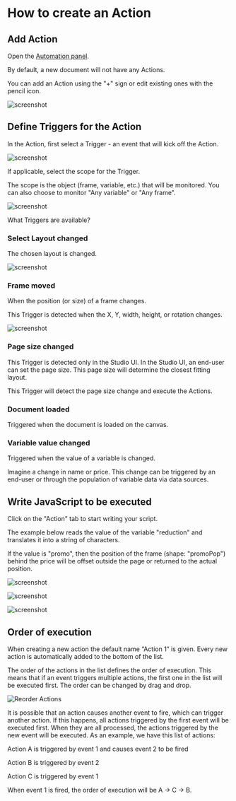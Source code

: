 # How to create an Action

## Add Action

Open the [Automation panel](/GraFx-Studio/overview/properties/#automation-properties).

By default, a new document will not have any Actions.

You can add an Action using the "+" sign or edit existing ones with the pencil icon.

![screenshot](actionlist.png)

## Define Triggers for the Action

In the Action, first select a Trigger - an event that will kick off the Action.

![screenshot](trigger.png)

If applicable, select the scope for the Trigger.

The scope is the object (frame, variable, etc.) that will be monitored. You can also choose to monitor "Any variable" or "Any frame".

![screenshot](triggerscope.png)

What Triggers are available?

### Select Layout changed

The chosen layout is changed.

![screenshot](layouts.png)

### Frame moved

When the position (or size) of a frame changes.

This Trigger is detected when the X, Y, width, height, or rotation changes.

![screenshot](framelocation.png)

### Page size changed

This Trigger is detected only in the Studio UI. In the Studio UI, an end-user can set the page size. This page size will determine the closest fitting layout.

This Trigger will detect the page size change and execute the Actions.

### Document loaded

Triggered when the document is loaded on the canvas.

### Variable value changed

Triggered when the value of a variable is changed.

Imagine a change in name or price. This change can be triggered by an end-user or through the population of variable data via data sources.

## Write JavaScript to be executed

Click on the "Action" tab to start writing your script.

The example below reads the value of the variable "reduction" and translates it into a string of characters.

If the value is "promo", then the position of the frame (shape: "promoPop") behind the price will be offset outside the page or returned to the actual position.

![screenshot](action.png)

![screenshot](promoYes.png)

![screenshot](promoNo.png)

## Order of execution

When creating a new action the default name “Action 1” is given. Every new action is automatically added to the bottom of the list.

The order of the actions in the list defines the order of execution. This means that if an event triggers multiple actions, the first one in the list will be executed first. The order can be changed by drag and drop.

![Reorder Actions](reorder-actions.gif)

It is possible that an action causes another event to fire, which can trigger another action. If this happens, all actions triggered by the first event will be executed first. When they are all processed, the actions triggered by the new event will be executed. As an example, we have this list of actions:

Action A is triggered by event 1 and causes event 2 to be fired

Action B is triggered by event 2

Action C is triggered by event 1

When event 1 is fired, the order of execution will be A → C → B.
